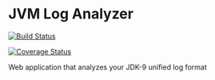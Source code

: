 JVM Log Analyzer
================

[![Build Status](https://travis-ci.org/CodeInten/jvm-log-analyzer.svg?branch=master)](https://github.com/CodeInten/jvm-log-analyzer)

[![Coverage Status](https://coveralls.io/repos/github/CodeInten/jvm-log-analyzer/badge.svg?branch=master)](https://coveralls.io/github/CodeInten/jvm-log-analyzer?branch=master)

Web application that analyzes your JDK-9 unified log format